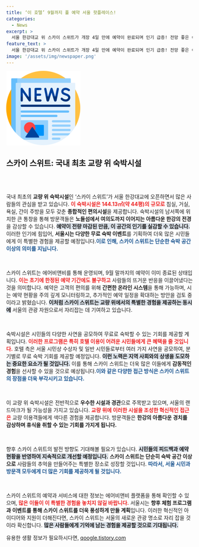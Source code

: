 ```yaml
---
title: ‘이 호텔’ 9월까지 풀 예약 서울 핫플레이스!
categories:
  - News
excerpt: >
  서울 한강대교 위 스카이 스위트가 개장 4일 만에 예약이 완료되며 인기 급증! 전망 좋은 숙소에서 한강을 만끽하고 무료 숙박 기회까지! 놓치지 마세요!
feature_text: >
  서울 한강대교 위 스카이 스위트가 개장 4일 만에 예약이 완료되며 인기 급증! 전망 좋은 숙소에서 한강을 만끽하고 무료 숙박 기회까지! 놓치지 마세요!
image: '/assets/img/newspaper.png'
---
```


<p><img src="/assets/img/newspaper.png" alt="kimp 속보" /></p>

<p><h2 data-ke-size="size26">스카이 스위트: 국내 최초 교량 위 숙박시설</h2><p data-ke-size="size16">&nbsp;</p><br />
국내 최초의 <strong>교량 위 숙박시설</strong>인 ‘스카이 스위트’가 서울 한강대교에 오픈하면서 많은 사람들의 관심을 받고 있습니다. <b><span style="color: #ee2323;">이 숙박시설은 144.13㎡(약 44평)의 규모로</span></b> 침실, 거실, 욕실, 간이 주방을 모두 갖춘 <strong>종합적인 편의시설</strong>을 제공합니다. 숙박시설의 남서쪽에 위치한 큰 통창을 통해 방문객들은 <strong>노들섬에서 여의도까지 이어지는 아름다운 한강의 전경</strong>을 감상할 수 있습니다. <b><span style="background-color: #21538527;">예약이 전량 마감된 만큼, 이 공간의 인기를 실감할 수 있습니다.</span></b> 이러한 인기에 힘입어, <strong>서울시는 다양한 무료 숙박 이벤트</strong>를 기획하여 더욱 많은 시민들에게 이 특별한 경험을 제공할 예정입니다.<b><span style="color: #1a5490;">이로 인해, 스카이 스위트는 단순한 숙박 공간 이상의 의미를 지닙니다.</span></b></p>

<p data-ke-size="size16">&nbsp;</p>  

<p>스카이 스위트는 에어비앤비를 통해 운영되며, 9월 말까지의 예약이 이미 종료된 상태입니다. <b><span style="color: #ee2323;">이는 초기에 한정된 예약 기간에도 불구하고</span></b> 사람들의 뜨거운 반응을 이끌어냈다는 것을 의미합니다. 예약은 고객의 편의를 위해 <strong>간편한 온라인 시스템</strong>을 통해 가능하며, 시는 예약 현황을 주의 깊게 모니터링하고, 추가적인 예약 일정을 확대하는 방안을 검토 중이라고 밝혔습니다. <b><span style="background-color: #21538527;">이처럼 스카이 스위트는 교량 위에서의 특별한 경험을 제공하는 동시에</span></b> 서울의 관광 자원으로서 자리잡는 데 기여하고 있습니다.</p>

<p data-ke-size="size16">&nbsp;</p>  

<p>숙박시설은 시민들의 다양한 사연을 공모하여 무료로 숙박할 수 있는 기회를 제공할 계획입니다. <b><span style="color: #ee2323;">이러한 프로그램은 특히 호텔 이용이 어려운 시민들에게 큰 혜택을 줄 것입니다.</span></b> 호텔 측은 서울 시민상 수상자 및 일반 시민들로부터 여러 가지 사연을 공모하여, 분기별로 무료 숙박 기회를 제공할 예정입니다. <b><span style="background-color: #21538527;">이런 노력은 지역 사회와의 상생을 도모하는 중요한 요소가 될 것입니다.</span></b> 이를 통해 스카이 스위트는 더욱 많은 이들에게 <strong>감동적인 경험</strong>을 선사할 수 있을 것으로 예상됩니다.<b><span style="color: #1a5490;">이와 같은 다양한 접근 방식은 스카이 스위트의 장점을 더욱 부각시키고 있습니다.</span></b></p>

<p data-ke-size="size16">&nbsp;</p>  

<p>이 교량 위 숙박시설은 전반적으로 <strong>우수한 시설과 경관</strong>으로 주목받고 있으며, 서울의 랜드마크가 될 가능성을 가지고 있습니다. <b><span style="color: #ee2323;">교량 위에 이러한 시설을 조성한 혁신적인 접근은</span></b> 교량 이용객들에게 색다른 경험을 제공합니다. 방문객들은 <strong>한강의 아름다운 경치를 감상하며 휴식을 취할 수 있는 기회를 가지게 됩니다.</strong> </p>

<p data-ke-size="size16">&nbsp;</p>  

<p>향후 스카이 스위트의 발전 방향도 기대해볼 필요가 있습니다. <b><span style="background-color: #21538527;">시민들의 피드백과 예약 현황을 반영하여 지속적으로 개선할 예정입니다.</span></b> <strong>스카이 스위트는 단순히 숙박 공간 이상으로</strong> 사람들의 추억을 만들어주는 특별한 장소로 성장할 것입니다. <b><span style="color: #1a5490;">따라서, 서울 시민과 방문객 모두에게 더 많은 기회를 제공하게 될 것입니다.</span></b></p>

<p data-ke-size="size16">&nbsp;</p>  

<p>스카이 스위트의 예약과 서비스에 대한 정보는 에어비앤비 플랫폼을 통해 확인할 수 있으며,<b> <span style="color: #ee2323;">많은 이들이 이 특별한 경험을 놓치지 않길 바랍니다.</span></b> 서울시는 <strong>향후 체험 프로그램과 이벤트를 통해 스카이 스위트를 더욱 풍성하게 만들 계획</strong>입니다. 이러한 혁신적인 아이디어와 지원이 더해진다면, 스카이 스위트는 서울의 새로운 관광 명소로 자리 잡을 것이라 확신합니다. <b><span style="background-color: #21538527;">많은 사람들에게 기억에 남는 경험을 제공할 것으로 기대됩니다.</span></b></p>
유용한 생활 정보가 필요하시다면, <a href="https://qoogle.tistory.com" rel="dofollow">qoogle.tistory.com</a>


